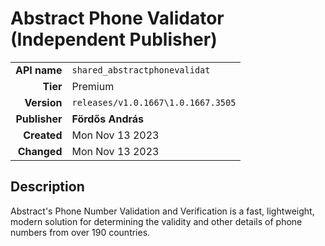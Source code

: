 # Abstract Phone Validator (Independent Publisher)
| | |
|-:|-|
|**API name**|`shared_abstractphonevalidat`|
|**Tier**|Premium|
|**Version**|`releases/v1.0.1667\1.0.1667.3505`|
|**Publisher**|**Fördős András**|
|**Created**|Mon Nov 13 2023|
|**Changed**|Mon Nov 13 2023|

## Description
Abstract's Phone Number Validation and Verification is a fast, lightweight, modern solution for determining the validity and other details of phone numbers from over 190 countries.

